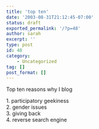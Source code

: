 ```yaml
---
title: 'top ten'
date: '2003-08-31T21:12:45-07:00'
status: draft
exported_permalink: '/?p=48'
author: sarah
excerpt: ''
type: post
id: 48
category:
    - Uncategorized
tag: []
post_format: []
---
```

Top ten reasons why I blog

1\. participatory geekiness  
2\. gender issues  
3\. giving back  
4\. reverse search engine